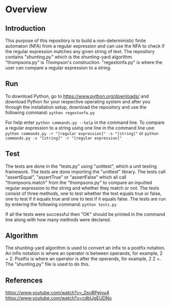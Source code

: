 # Overview

## Introduction
This purpose of this repository is to build a non-deterministic finite automaton (NFA) from a regular expression and can use the NFA to check if the regular expression matches any given string of text. The repository contains "shunting.py" which is the shunting-yard algorithm. "thompsons.py" is Thompson's construction. "regextonfa.py" is where the user can compare a regular expression to a string.

## Run
To download Python, go to https://www.python.org/downloads/ and download Python for your respective operating system and after you through the installation setup, download the repository and use the following command:
``` python regextonfa.py ```

For help enter ``` python commands.py --help ``` in the command line. To compare a regular expression to a string using one line in the command line use:
``` python commands.py -r "[regular expression]" -s "[string]" ```
or
``` python commands.py -s "[string]" -r "[regular expression]" ```

## Test
The tests are done in the "tests.py" using "unittest", which a unit testing framework. The tests are done importing the "unittest" library. The tests call "assertEqual", "assertTrue" or "assertFalse" which all call "thompsons.match" from the "thompsons.py" to compare an inputted regular expression to the string and whether they match or not. The tests consist of three methods, one to test whether the test equals true or false, one to test if it equals true and one to test if it equals false. The tests are run by entering the following command:
``` python tests.py ```

If all the tests were successful then "OK" should be printed in the command line along with how many methods were declared.

## Algorithm
The shunting-yard algorithm is used to convert an infix to a postfix notation. An infix notation is where an operator is between operands, for example, 2 + 2. Postfix is where an operator is after the operands, for example, 2 2 +. The "shunting.py" file is used to do this.

## References
https://www.youtube.com/watch?v=_0soBPejyu4 <br/>
https://www.youtube.com/watch?v=cdblJqEUDNo <br/>
